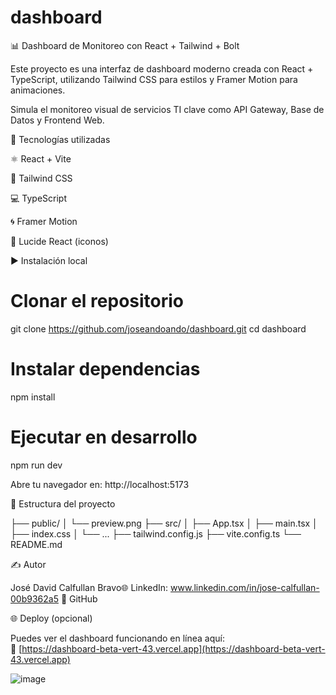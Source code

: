 # dashboard
📊 Dashboard de Monitoreo con React + Tailwind + Bolt

Este proyecto es una interfaz de dashboard moderno creada con React + TypeScript, utilizando Tailwind CSS para estilos y Framer Motion para animaciones.

Simula el monitoreo visual de servicios TI clave como API Gateway, Base de Datos y Frontend Web.

🚀 Tecnologías utilizadas

⚛️ React + Vite

🎨 Tailwind CSS

💻 TypeScript

🌀 Framer Motion

🧩 Lucide React (iconos)

▶️ Instalación local

# Clonar el repositorio
git clone https://github.com/joseandoando/dashboard.git
cd dashboard

# Instalar dependencias
npm install

# Ejecutar en desarrollo
npm run dev

Abre tu navegador en: http://localhost:5173



📁 Estructura del proyecto

├── public/
│   └── preview.png
├── src/
│   ├── App.tsx
│   ├── main.tsx
│   ├── index.css
│   └── ...
├── tailwind.config.js
├── vite.config.ts
└── README.md

✍️ Autor

José David Calfullan Bravo🌐 LinkedIn: www.linkedin.com/in/jose-calfullan-00b9362a5 🐙 GitHub

🌐 Deploy (opcional)

Puedes ver el dashboard funcionando en línea aquí:  
🔗 [https://dashboard-beta-vert-43.vercel.app](https://dashboard-beta-vert-43.vercel.app)

![image](https://github.com/user-attachments/assets/87479f50-56c2-4b4a-93ee-3918713fd821)
